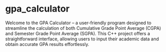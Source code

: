 # gpa_calculator
Welcome to the GPA Calculator – a user-friendly program designed to streamline the calculation of both Cumulative Grade Point Average (CGPA) and Semester Grade Point Average (SGPA). This C++ project offers a straightforward interface, allowing users to input their academic data and obtain accurate GPA results effortlessly.
